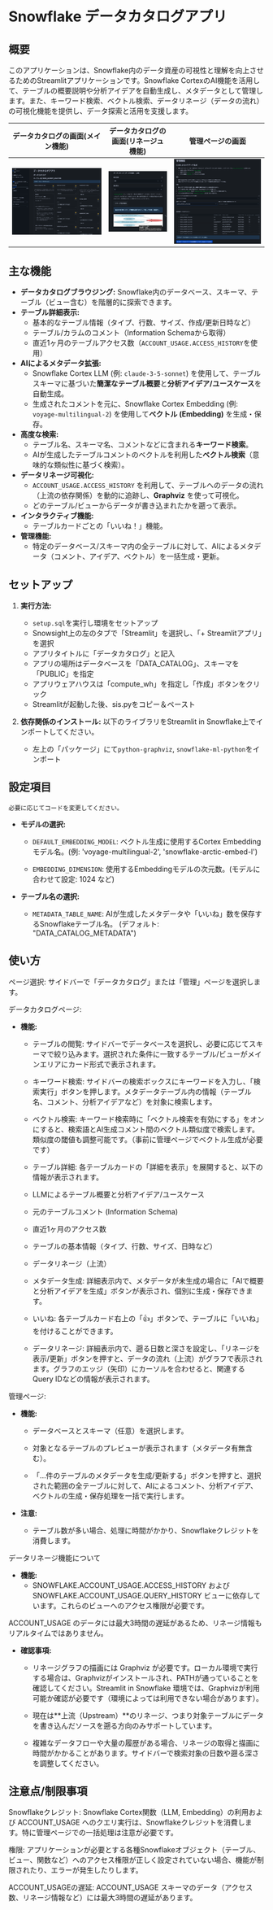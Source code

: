 # Snowflake データカタログアプリ 

## 概要

このアプリケーションは、Snowflake内のデータ資産の可視性と理解を向上させるためのStreamlitアプリケーションです。Snowflake CortexのAI機能を活用して、テーブルの概要説明や分析アイデアを自動生成し、メタデータとして管理します。また、キーワード検索、ベクトル検索、データリネージ（データの流れ）の可視化機能を提供し、データ探索と活用を支援します。

データカタログの画面(メイン機能)    |データカタログの画面(リネージュ機能)      |管理ページの画面 
:--------------------:|:--------------------:|:--------------------:
![](images/catalog.png)|![](images/lineage.png)|![](images/manage.png)

## 主な機能

*   **データカタログブラウジング:** Snowflake内のデータベース、スキーマ、テーブル（ビュー含む）を階層的に探索できます。
*   **テーブル詳細表示:**
    *   基本的なテーブル情報（タイプ、行数、サイズ、作成/更新日時など）
    *   テーブル/カラムのコメント（Information Schemaから取得）
    *   直近1ヶ月のテーブルアクセス数（`ACCOUNT_USAGE.ACCESS_HISTORY`を使用）
*   **AIによるメタデータ拡張:**
    *   Snowflake Cortex LLM (例: `claude-3-5-sonnet`) を使用して、テーブルスキーマに基づいた**簡潔なテーブル概要**と**分析アイデア/ユースケース**を自動生成。
    *   生成されたコメントを元に、Snowflake Cortex Embedding (例: `voyage-multilingual-2`) を使用して**ベクトル (Embedding)** を生成・保存。
*   **高度な検索:**
    *   テーブル名、スキーマ名、コメントなどに含まれる**キーワード検索**。
    *   AIが生成したテーブルコメントのベクトルを利用した**ベクトル検索**（意味的な類似性に基づく検索）。
*   **データリネージ可視化:**
    *   `ACCOUNT_USAGE.ACCESS_HISTORY` を利用して、テーブルへのデータの流れ（上流の依存関係）を動的に追跡し、**Graphviz** を使って可視化。
    *   どのテーブル/ビューからデータが書き込まれたかを遡って表示。
*   **インタラクティブ機能:**
    *   テーブルカードごとの「いいね！」機能。
*   **管理機能:**
    *   特定のデータベース/スキーマ内の全テーブルに対して、AIによるメタデータ（コメント、アイデア、ベクトル）を一括生成・更新。

## セットアップ

1. **実行方法:**
    * `setup.sql`を実行し環境をセットアップ
    * Snowsight上の左のタブで「Streamlit」を選択し、「+ Streamlitアプリ」を選択
    * アプリタイトルに「データカタログ」と記入
    * アプリの場所はデータベースを「DATA_CATALOG」、スキーマを「PUBLIC」を指定
    * アプリウェアハウスは「compute_wh」を指定し「作成」ボタンをクリック
    * Streamlitが起動した後、sis.pyをコピー＆ペースト

2.  **依存関係のインストール:**
    以下のライブラリをStreamlit in Snowflake上でインポートしてください。
    * 左上の「パッケージ」にて`python-graphviz`, `snowflake-ml-python`をインポート

## 設定項目
    必要に応じてコードを変更してください。
*   **モデルの選択:**
    * `DEFAULT_EMBEDDING_MODEL`: ベクトル生成に使用するCortex Embeddingモデル名。(例: 'voyage-multilingual-2', 'snowflake-arctic-embed-l')

    * `EMBEDDING_DIMENSION`: 使用するEmbeddingモデルの次元数。(モデルに合わせて設定: 1024 など)

*   **テーブル名の選択:**
    * `METADATA_TABLE_NAME`: AIが生成したメタデータや「いいね」数を保存するSnowflakeテーブル名。 (デフォルト: "DATA_CATALOG_METADATA")

## 使い方
ページ選択: サイドバーで「データカタログ」または「管理」ページを選択します。

データカタログページ:
*   **機能:**
    * テーブルの閲覧: サイドバーでデータベースを選択し、必要に応じてスキーマで絞り込みます。選択された条件に一致するテーブル/ビューがメインエリアにカード形式で表示されます。

    * キーワード検索: サイドバーの検索ボックスにキーワードを入力し、「検索実行」ボタンを押します。メタデータテーブル内の情報（テーブル名、コメント、分析アイデアなど）を対象に検索します。

    * ベクトル検索: キーワード検索時に「ベクトル検索を有効にする」をオンにすると、検索語とAI生成コメント間のベクトル類似度で検索します。類似度の閾値も調整可能です。（事前に管理ページでベクトル生成が必要です）

    * テーブル詳細: 各テーブルカードの「詳細を表示」を展開すると、以下の情報が表示されます。

    * LLMによるテーブル概要と分析アイデア/ユースケース

    * 元のテーブルコメント (Information Schema)

    * 直近1ヶ月のアクセス数

    * テーブルの基本情報（タイプ、行数、サイズ、日時など）

    * データリネージ（上流）

    * メタデータ生成: 詳細表示内で、メタデータが未生成の場合に「AIで概要と分析アイデアを生成」ボタンが表示され、個別に生成・保存できます。

    * いいね: 各テーブルカード右上の「👍」ボタンで、テーブルに「いいね」を付けることができます。

    * データリネージ: 詳細表示内で、遡る日数と深さを設定し、「リネージを表示/更新」ボタンを押すと、データの流れ（上流）がグラフで表示されます。グラフのエッジ（矢印）にカーソルを合わせると、関連するQuery IDなどの情報が表示されます。

管理ページ:
*   **機能:**
    * データベースとスキーマ（任意）を選択します。

    * 対象となるテーブルのプレビューが表示されます（メタデータ有無含む）。

    * 「...件のテーブルのメタデータを生成/更新する」ボタンを押すと、選択された範囲の全テーブルに対して、AIによるコメント、分析アイデア、ベクトルの生成・保存処理を一括で実行します。

*   **注意:**
    * テーブル数が多い場合、処理に時間がかかり、Snowflakeクレジットを消費します。

データリネージ機能について
*   **機能:**
    * SNOWFLAKE.ACCOUNT_USAGE.ACCESS_HISTORY および SNOWFLAKE.ACCOUNT_USAGE.QUERY_HISTORY ビューに依存しています。これらのビューへのアクセス権限が必要です。

ACCOUNT_USAGE のデータには最大3時間の遅延があるため、リネージ情報もリアルタイムではありません。
*   **確認事項:**
    * リネージグラフの描画には Graphviz が必要です。ローカル環境で実行する場合は、Graphvizがインストールされ、PATHが通っていることを確認してください。Streamlit in Snowflake 環境では、Graphvizが利用可能か確認が必要です（環境によっては利用できない場合があります）。

    * 現在は**上流（Upstream）**のリネージ、つまり対象テーブルにデータを書き込んだソースを遡る方向のみサポートしています。

    * 複雑なデータフローや大量の履歴がある場合、リネージの取得と描画に時間がかかることがあります。サイドバーで検索対象の日数や遡る深さを調整してください。

## 注意点/制限事項
Snowflakeクレジット: Snowflake Cortex関数（LLM, Embedding）の利用および ACCOUNT_USAGE へのクエリ実行は、Snowflakeクレジットを消費します。特に管理ページでの一括処理は注意が必要です。

権限: アプリケーションが必要とする各種Snowflakeオブジェクト（テーブル、ビュー、関数など）へのアクセス権限が正しく設定されていない場合、機能が制限されたり、エラーが発生したりします。

ACCOUNT_USAGEの遅延: ACCOUNT_USAGE スキーマのデータ（アクセス数、リネージ情報など）には最大3時間の遅延があります。

